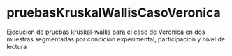 # pruebasKruskalWallisCasoVeronica
Ejecucion de pruebas kruskal-wallis para el caso de Veronica en dos muestras segmentadas por condicion experimental, participacion y nivel de lectura
